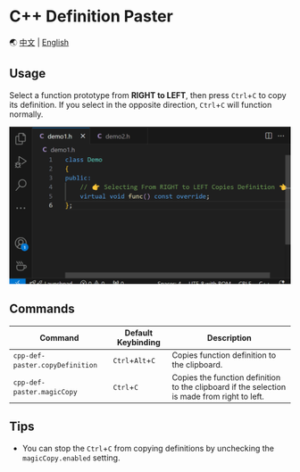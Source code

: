 # C++ Definition Paster

🌏 [中文](README.zh-CN.md) | [English](README.md)

## Usage

Select a function prototype from **RIGHT to LEFT**, then press `Ctrl`+`C` to copy its definition. If you select in the opposite direction, `Ctrl`+`C` will function normally.

![demo](img/magic-copy-demo.gif)

## Commands

| Command                  | Default Keybinding     | Description                                      |
|--------------------------|----------------|--------------------------------------------------|
| `cpp-def-paster.copyDefinition` | `Ctrl`+`Alt`+`C` | Copies function definition to the clipboard. |
| `cpp-def-paster.magicCopy` | `Ctrl`+`C` | Copies the function definition to the clipboard if the selection is made from right to left. |

## Tips

- You can stop the `Ctrl`+`C` from copying definitions by unchecking the `magicCopy.enabled` setting.
